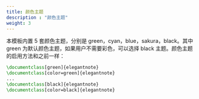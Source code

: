 ```yaml
---
title: 颜色主题
description : "颜色主题"
weight: 3
---
```


本模板内置 5 套颜色主题，分别是 green，cyan，blue，sakura，black。其中 green 为默认颜色主题，如果用户不需要彩色，可以选择 black 主题。颜色主题的启用方法和之前一样：

```tex
\documentclass[green]{elegantnote}
\documentclass[color=green]{elegantnote}
...
\documentclass[black]{elegantnote}
\documentclass[color=black]{elegantnote}
```
